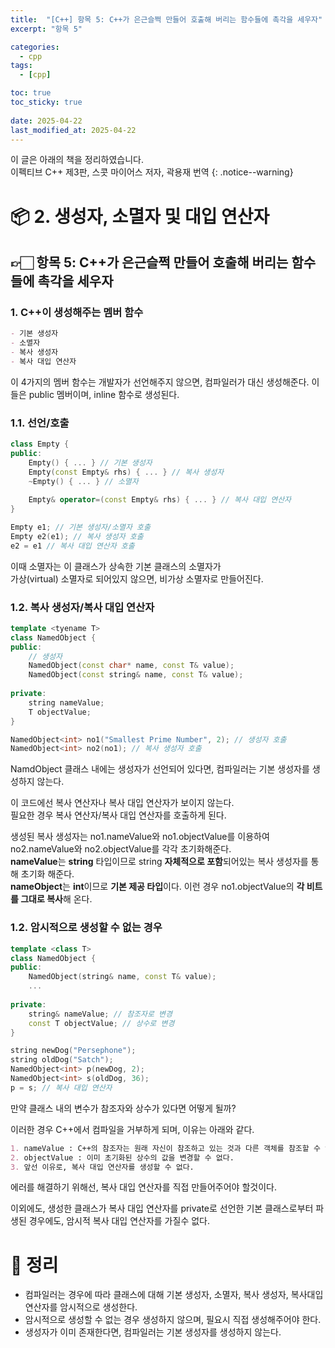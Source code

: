 ```yaml
---
title:  "[C++] 항목 5: C++가 은근슬쩍 만들어 호출해 버리는 함수들에 촉각을 세우자"
excerpt: "항목 5"

categories:
  - cpp
tags:
  - [cpp]

toc: true
toc_sticky: true
 
date: 2025-04-22
last_modified_at: 2025-04-22
---
```

이 글은 아래의 책을 정리하였습니다.  
이펙티브 C++ 제3판, 스콧 마이어스 저자, 곽용재 번역
{: .notice--warning}

# 📦 2. 생성자, 소멸자 및 대입 연산자
## 👉🏻 항목 5: C++가 은근슬쩍 만들어 호출해 버리는 함수들에 촉각을 세우자

### 1. C++이 생성해주는 멤버 함수

```markdown
- 기본 생성자
- 소멸자
- 복사 생성자
- 복사 대입 연산자
```

이 4가지의 멤버 함수는 개발자가 선언해주지 않으면, 컴파일러가 대신 생성해준다.
이들은 public 멤버이며, inline 함수로 생성된다.

### 1.1. 선언/호출

```cpp
class Empty {
public:
	Empty() { ... } // 기본 생성자
	Empty(const Empty& rhs) { ... } // 복사 생성자
	~Empty() { ... } // 소멸자
	
	Empty& operator=(const Empty& rhs) { ... } // 복사 대입 연산자
}

Empty e1; // 기본 생성자/소멸자 호출
Empty e2(e1); // 복사 생성자 호출
e2 = e1 // 복사 대입 연산자 호출
```

이때 소멸자는 이 클래스가 상속한 기본 클래스의 소멸자가  
가상(virtual) 소멸자로 되어있지 않으면, 비가상 소멸자로 만들어진다.

### 1.2. 복사 생성자/복사 대입 연산자

```cpp
template <tyename T>
class NamedObject {
public:
	// 생성자
	NamedObject(const char* name, const T& value);
	NamedObject(const string& name, const T& value);
	
private:
	string nameValue;
	T objectValue;
}

NamedObject<int> no1("Smallest Prime Number", 2); // 생성자 호출
NamedObject<int> no2(no1); // 복사 생성자 호출
```

NamdObject 클래스 내에는 생성자가 선언되어 있다면, 컴파일러는 기본 생성자를 생성하지 않는다.

이 코드에선 복사 연산자나 복사 대입 연산자가 보이지 않는다.  
필요한 경우 복사 연산자/복사 대입 연산자를 호출하게 된다.

생성된 복사 생성자는 no1.nameValue와 no1.objectValue를 이용하여 no2.nameValue와 no2.objectValue를 각각 초기화해준다.  
**nameValue**는 **string** 타입이므로 string **자체적으로 포함**되어있는 복사 생성자를 통해 초기화 해준다.  
**nameObject**는 **int**이므로 **기본 제공 타입**이다. 이런 경우 no1.objectValue의 **각 비트를 그대로 복사**해 온다.

### 1.2. 암시적으로 생성할 수 없는 경우

```cpp
template <class T>
class NamedObject {
public:
	NamedObject(string& name, const T& value);
	...
	
private:
	string& nameValue; // 참조자로 변경
	const T objectValue; // 상수로 변경
}

string newDog("Persephone");
string oldDog("Satch");
NamedObject<int> p(newDog, 2);
NamedObject<int> s(oldDog, 36);
p = s; // 복사 대입 연산자
```

만약 클래스 내의 변수가 참조자와 상수가 있다면 어떻게 될까?

이러한 경우 C++에서 컴파일을 거부하게 되며, 이유는 아래와 같다.

```markdown
1. nameValue : C++의 참조자는 원래 자신이 참조하고 있는 것과 다른 객체를 참조할 수 없다.
2. objectValue : 이미 초기화된 상수의 값을 변경할 수 없다.
3. 앞선 이유로, 복사 대입 연산자를 생성할 수 없다.
```

에러를 해결하기 위해선, 복사 대입 연산자를 직접 만들어주어야 할것이다.

이외에도, 생성한 클래스가 복사 대입 연산자를 private로 선언한 기본 클래스로부터 파생된 경우에도, 암시적 복사 대입 연산자를 가질수 없다.

# 🧐 정리

- 컴파일러는 경우에 따라 클래스에 대해 기본 생성자, 소멸자, 복사 생성자, 복사대입 연산자를 암시적으로 생성한다.
- 암시적으로 생성할 수 없는 경우 생성하지 않으며, 필요시 직접 생성해주어야 한다.
- 생성자가 이미 존재한다면, 컴파일러는 기본 생성자를 생성하지 않는다.